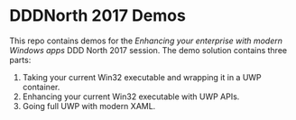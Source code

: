 # DDDNorth 2017 Demos
This repo contains demos for the *Enhancing your enterprise with modern Windows apps* DDD North 2017 session. 
The demo solution contains three parts:
1. Taking your current Win32 executable and wrapping it in a UWP container.
2. Enhancing your current Win32 executable with UWP APIs.
3. Going full UWP with modern XAML.
